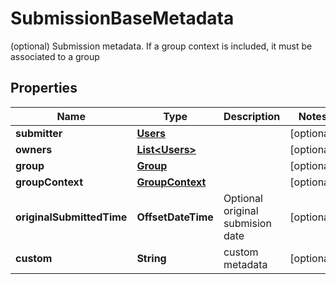

# SubmissionBaseMetadata

(optional) Submission metadata. If a group context is included, it must be associated to a group

## Properties

Name | Type | Description | Notes
------------ | ------------- | ------------- | -------------
**submitter** | [**Users**](Users.md) |  |  [optional]
**owners** | [**List&lt;Users&gt;**](Users.md) |  |  [optional]
**group** | [**Group**](Group.md) |  |  [optional]
**groupContext** | [**GroupContext**](GroupContext.md) |  |  [optional]
**originalSubmittedTime** | **OffsetDateTime** | Optional original submision date |  [optional]
**custom** | **String** | custom metadata |  [optional]



